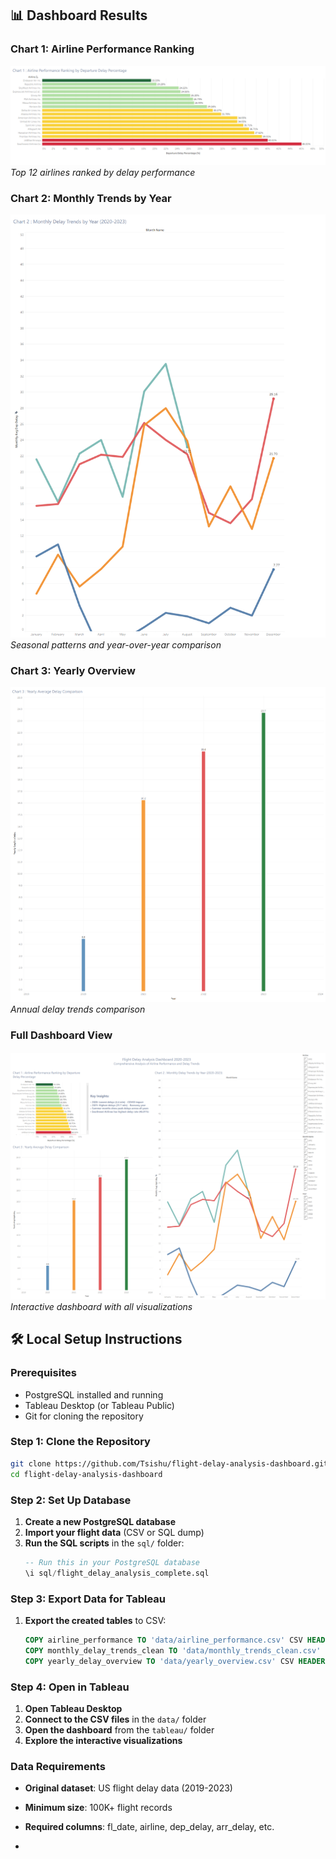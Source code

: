 ## 📊 Dashboard Results

### Chart 1: Airline Performance Ranking
![Airline Performance](images/Airline_performance.png)
*Top 12 airlines ranked by delay performance*

### Chart 2: Monthly Trends by Year
![Monthly Trends](images/Monthly_Delay.png)
*Seasonal patterns and year-over-year comparison*

### Chart 3: Yearly Overview
![Yearly Overview](images/Yearly_Average.png)
*Annual delay trends comparison*

### Full Dashboard View
![Complete Dashboard](images/Full_dashboard.png)
*Interactive dashboard with all visualizations*

## 🛠️ Local Setup Instructions

### Prerequisites
- PostgreSQL installed and running
- Tableau Desktop (or Tableau Public)
- Git for cloning the repository

### Step 1: Clone the Repository
```bash
git clone https://github.com/Tsishu/flight-delay-analysis-dashboard.git
cd flight-delay-analysis-dashboard
```

### Step 2: Set Up Database
1. **Create a new PostgreSQL database**
2. **Import your flight data** (CSV or SQL dump)
3. **Run the SQL scripts** in the `sql/` folder:
   ```sql
   -- Run this in your PostgreSQL database
   \i sql/flight_delay_analysis_complete.sql
   ```

### Step 3: Export Data for Tableau
1. **Export the created tables** to CSV:
   ```sql
   COPY airline_performance TO 'data/airline_performance.csv' CSV HEADER;
   COPY monthly_delay_trends_clean TO 'data/monthly_trends_clean.csv' CSV HEADER;
   COPY yearly_delay_overview TO 'data/yearly_overview.csv' CSV HEADER;
   ```

### Step 4: Open in Tableau
1. **Open Tableau Desktop**
2. **Connect to the CSV files** in the `data/` folder
3. **Open the dashboard** from the `tableau/` folder
4. **Explore the interactive visualizations**

### Data Requirements
- **Original dataset**: US flight delay data (2019-2023)
- **Minimum size**: 100K+ flight records
- **Required columns**: fl_date, airline, dep_delay, arr_delay, etc.

- 
